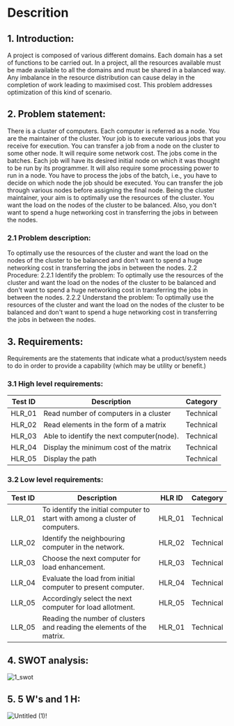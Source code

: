 # Descrition

## 1.  Introduction:
A project is composed of various different domains. Each domain has a set of functions to be carried out. In a project, all the resources available must be made available to all the domains and must be shared in a balanced way. Any imbalance in the resource distribution can cause delay in the completion of work leading to maximised cost. This problem addresses optimization of this kind of scenario.
 
 
## 2.  Problem statement:
There is a cluster of computers. Each computer is referred as a  	node. You are the maintainer of the cluster. Your job is to execute various jobs that you receive for execution. You can transfer a job from a node on the cluster to some other node. It will require some network cost.
The jobs come in the batches. Each job will have its desired initial node on which it was thought to be run by its programmer. It will also require some processing power to run in a node. You have to process the jobs of the batch, i.e., you have to decide on which node the job should be executed. You can transfer the job through various nodes before assigning the final node.
Being the cluster maintainer, your aim is to optimally use the resources of the cluster. You want the load on the nodes of the cluster to be balanced. Also, you don't want to spend a huge networking cost in transferring the jobs in between the nodes.
 


### 2.1                Problem description:
To optimally use the resources of the cluster and want the load on the nodes of the cluster to be balanced and don't want to spend a huge networking cost in transferring the jobs in between the nodes.
          2.2          Procedure:
         2.2.1 Identify the problem:
To optimally use the resources of the cluster and want the load on the nodes of the cluster to be balanced and don't want to spend a huge networking cost in transferring the jobs in between the nodes.
         2.2.2 Understand the problem:
To optimally use the resources of the cluster and want the load on the nodes of the cluster to be balanced and don't want to spend a huge networking cost in transferring the jobs in between the nodes.
 
## 3.  Requirements:
Requirements are the statements that indicate what a product/system needs to do in order to provide a capability (which may be utility or benefit.) 
 



### 3.1          High level requirements:

| Test ID | Description | Category | 
|---------|-------------|----------|
|HLR_01 |Read number of computers in a cluster | Technical |
| HLR_02 |Read elements in the form of a matrix |Technical |
|HLR_03|Able to identify the next computer(node).| Technical |
|HLR_04|Display the minimum cost of the matrix | Technical |
|HLR_05|Display the path |Technical|
 
### 3.2          Low level requirements:

| Test ID | Description |HLR ID | Category | 
|---------|-------------|-------|----------|
|LLR_01|To identify the initial computer to start with among a cluster of computers.|HLR_01| Technical |
|LLR_02| Identify the neighbouring computer in the network.|HLR_02| Technical |
|LLR_03| Choose the next computer for load enhancement.|HLR_03| Technical |
|LLR_04| Evaluate the load from initial computer to present computer.|HLR_04| Technical |
|LLR_05| Accordingly select the next computer for load allotment.|HLR_05| Technical |
LLR_05|Reading the number of clusters and reading the elements of the matrix.|HLR_01| Technical |
 
## 4.  SWOT analysis:

![1_swot](https://user-images.githubusercontent.com/98843684/156121273-3e6cea85-5266-409b-903d-94c148a86b6c.png)




 
## 5.  5 W's and 1 H:


![Untitled (1)](https://user-images.githubusercontent.com/98843684/156121126-7f918fef-1137-4fa9-b861-5692ccdbbaf9.png)!
